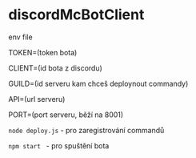 # discordMcBotClient
env file

TOKEN=(token bota)

CLIENT=(id bota z discordu) 

GUILD=(id serveru kam chceš deploynout commandy) 

API=(url serveru) 

PORT=(port serveru, běží na 8001) 


```node deploy.js``` - pro zaregistrování commandů

```npm start ``` - pro spuštění bota

